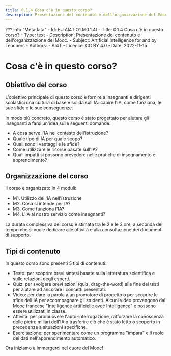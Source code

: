 ```yaml
---
title: 0.1.4 Cosa c'è in questo corso?
description: Presentazione del contenuto e dell'organizzazione del Mooc.
---
```

??? info "Metadata"
    - Id: EU.AI4T.O1.M0.1.4t
    - Title: 0.1.4 Cosa c'è in questo corso?
    - Type: text
    - Description: Presentazione del contenuto e dell'organizzazione del Mooc.
    - Subject: Artificial Intelligence for and by Teachers
    - Authors:
        - AI4T 
    - Licence: CC BY 4.0
    - Date: 2022-11-15

# Cosa c'è in questo corso?

## Obiettivo del corso
L'obiettivo principale di questo corso è fornire a insegnanti e dirigenti scolastici una cultura di base e solida sull'IA: capire l'IA, come funziona, le sue sfide e le sue conseguenze.

In modo più concreto, questo corso è stato progettato per aiutare gli insegnanti a farsi un'idea sulle seguenti domande:

- A cosa serve l'IA nel contesto dell'istruzione?
- Quale tipo di IA per quale scopo?
- Quali sono i vantaggi e le sfide?
- Come utilizzare le risorse basate sull'IA?
- Quali impatti si possono prevedere nelle pratiche di insegnamento e apprendimento?

## Organizzazione del corso

Il corso è organizzato in 4 moduli:

- M1. Utilizzo dell'IA nell'istruzione
- M2. Cosa si intende per IA?
- M3. Come funziona l'IA?
- M4. L'IA al nostro servizio come insegnanti?

La durata complessiva del corso è stimata tra le 2 e le 3 ore, a seconda del tempo che si vuole dedicare alle attività e alla consultazione dei documenti di supporto.

## Tipi di contenuto

In questo corso sono presenti 5 tipi di contenuti:

- Testo: per scoprire brevi sintesi basate sulla letteratura scientifica e sulle relazioni degli esperti.
- Quiz: per svolgere brevi azioni (quiz, drag-the-word) alla fine dei testi per aiutare ad ancorare i concetti presentati.
- Video: per dare la parola a un promotore di progetto o per scoprire le sfide dell'IA per accompagnare gli studenti. Alcuni video provengono dal Mooc francese "Intelligence artificielle avec Intelligence" e possono essere utilizzati in classe.
- Attività: per promuovere l'auto-interrogazione, rafforzare la conoscenza delle pietre miliari dell'IA o trasferire ciò che è stato letto o scoperto in precedenza a situazioni specifiche.
- Esercitazione: per sperimentare come un programma "impara" e il ruolo dei dati nell'apprendimento automatico.

Ora iniziamo a immergerci nel cuore del Mooc!
